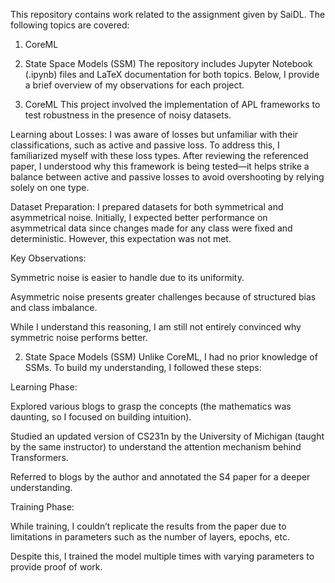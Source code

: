 This repository contains work related to the assignment given by SaiDL. The following topics are covered:

1. CoreML
2. State Space Models (SSM)
The repository includes Jupyter Notebook (.ipynb) files and LaTeX documentation for both topics. Below, I provide a brief overview of my observations for each project.

1. CoreML
This project involved the implementation of APL frameworks to test robustness in the presence of noisy datasets.

Learning about Losses:
I was aware of losses but unfamiliar with their classifications, such as active and passive loss. To address this, I familiarized myself with these loss types. After reviewing the referenced paper, I understood why this framework is being tested—it helps strike a balance between active and passive losses to avoid overshooting by relying solely on one type.

Dataset Preparation:
I prepared datasets for both symmetrical and asymmetrical noise. Initially, I expected better performance on asymmetrical data since changes made for any class were fixed and deterministic. However, this expectation was not met.

Key Observations:

Symmetric noise is easier to handle due to its uniformity.

Asymmetric noise presents greater challenges because of structured bias and class imbalance.

While I understand this reasoning, I am still not entirely convinced why symmetric noise performs better.

2. State Space Models (SSM)
Unlike CoreML, I had no prior knowledge of SSMs. To build my understanding, I followed these steps:

Learning Phase:

Explored various blogs to grasp the concepts (the mathematics was daunting, so I focused on building intuition).

Studied an updated version of CS231n by the University of Michigan (taught by the same instructor) to understand the attention mechanism behind Transformers.

Referred to blogs by the author and annotated the S4 paper for a deeper understanding.

Training Phase:

While training, I couldn’t replicate the results from the paper due to limitations in parameters such as the number of layers, epochs, etc.

Despite this, I trained the model multiple times with varying parameters to provide proof of work.

